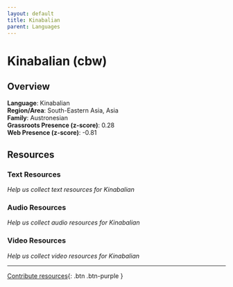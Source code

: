 ```yaml
---
layout: default
title: Kinabalian
parent: Languages
---
```


# Kinabalian (cbw)

## Overview

**Language**: Kinabalian  
**Region/Area**: South-Eastern Asia, Asia  
**Family**: Austronesian  
**Grassroots Presence (z-score)**: 0.28  
**Web Presence (z-score)**: -0.81  

## Resources

### Text Resources
*Help us collect text resources for Kinabalian*

### Audio Resources
*Help us collect audio resources for Kinabalian*

### Video Resources
*Help us collect video resources for Kinabalian*

---

[Contribute resources](https://forms.office.com/e/1SfLJx3u1r){: .btn .btn-purple }
